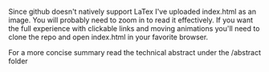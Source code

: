 Since github doesn't natively support LaTex I've uploaded index.html as an image. You will probably need to zoom in to read it effectively. If you want the full experience with clickable links and moving animations you'll need to clone the repo and open index.html in your favorite browser.

For a more concise summary read the technical abstract under the /abstract folder
 
 <img src="index.png" alt="" />
